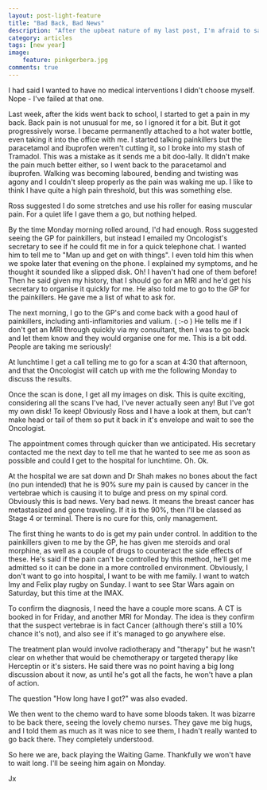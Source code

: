 ```yaml
---
layout: post-light-feature
title: "Bad Back, Bad News"
description: "After the upbeat nature of my last post, I'm afraid to say things aren't going to plan."
category: articles
tags: [new year]
image:
    feature: pinkgerbera.jpg
comments: true
---
```


I had said I wanted to have no medical interventions I didn't choose myself.  Nope - I've failed at that one.

Last week, after the kids went back to school, I started to get a pain in my back.  Back pain is not unusual for me, so I ignored it for a bit.  But it got progressively worse.  I became permanently attached to a hot water bottle, even taking it into the office with me.  I started talking painkillers but the paracetamol and ibuprofen weren't cutting it, so I broke into my stash of Tramadol.  This was a mistake as it sends me a bit doo-lally.  It didn't make the pain much better either, so I went back to the paracetamol and ibuprofen.  Walking was becoming laboured, bending and twisting was agony and I couldn't sleep properly as the pain was waking me up.  I like to think I have quite a high pain threshold, but this was something else.

Ross suggested I do some stretches and use his roller for easing muscular pain.  For a quiet life I gave them a go, but nothing helped.

By the time Monday morning rolled around, I'd had enough.  Ross suggested seeing the GP for painkillers, but instead I emailed my Oncologist's secretary to see if he could fit me in for a quick telephone chat.  I wanted him to tell me to "Man up and get on with things".  I even told him this when we spoke later that evening on the phone.  I explained my symptoms, and he thought it sounded like a slipped disk.  Oh! I haven't had one of them before!  Then he said given my history, that I should go for an MRI and he'd get his secretary to organise it quickly for me.  He also told me to go to the GP for the painkillers.  He gave me a list of what to ask for.

The next morning, I go to the GP's and come back with a good haul of painkillers, including anti-inflamitories and valium.  ( :-o )  He tells me if I don't get an MRI through quickly via my consultant, then I was to go back and let them know and they would organise one for me.  This is a bit odd.  People are taking me seriously!

At lunchtime I get a call telling me to go for a scan at 4:30 that afternoon, and that the Oncologist will catch up with me the following Monday to discuss the results.

Once the scan is done, I get all my images on disk.  This is quite exciting, considering all the scans I've had, I've never actually seen any!  But I've got my own disk!  To keep!  Obviously Ross and I have a look at them, but can't make head or tail of them so put it back in it's envelope and wait to see the Oncologist.

The appointment comes through quicker than we anticipated.  His secretary contacted me the next day to tell me that he wanted to see me as soon as possible and could I get to the hospital for lunchtime.  Oh.  Ok.

At the hospital we are sat down and Dr Shah makes no bones about the fact (no pun intended) that he is 90% sure my pain is caused by cancer in the vertebrae which is causing it to bulge and press on my spinal cord.  Obviously this is bad news.  Very bad news.  It means the breast cancer has metastasized and gone traveling.  If it is the 90%, then I'll be classed as Stage 4 or terminal.  There is no cure for this, only management.

The first thing he wants to do is get my pain under control.  In addition to the painkillers given to me by the GP, he has given me steroids and oral morphine, as well as a couple of drugs to counteract the side effects of these.  He's said if the pain can't be controlled by this method, he'll get me admitted so it can be done in a more controlled environment.  Obviously, I don't want to go into hospital, I want to be with me family.  I want to watch Imy and Felix play rugby on Sunday.  I want to see Star Wars again on Saturday, but this time at the IMAX.

To confirm the diagnosis, I need the have a couple more scans.  A CT is booked in for Friday, and another MRI for Monday.  The idea is they confirm that the suspect vertebrae is in fact Cancer (although there's still a 10% chance it's not), and also see if it's managed to go anywhere else.

The treatment plan would involve radiotherapy and "therapy" but he wasn't clear on whether that would be chemotherapy or targeted therapy like Herceptin or it's sisters.  He said there was no point having a big long discussion about it now, as until he's got all the facts, he won't have a plan of action.

The question "How long have I got?" was also evaded.  

We then went to the chemo ward to have some bloods taken.  It was bizarre to be back there, seeing the lovely chemo nurses.  They gave me big hugs, and I told them as much as it was nice to see them, I hadn't really wanted to go back there.  They completely understood.

So here we are, back playing the Waiting Game.  Thankfully we won't have to wait long.  I'll be seeing him again on Monday.

Jx
